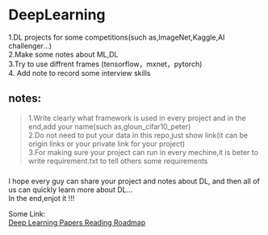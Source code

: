 # DeepLearning

1.DL projects for some competitions\(such as,ImageNet,Kaggle,AI challenger...\)  
2.Make some notes about ML,DL  
3.Try to use diffrent frames \(tensorflow，mxnet，pytorch\)  
4. Add note to record some interview skills

## notes:

> 1.Write clearly what framework is used in every project and in the end,add your name\(such as,gloun\_cifar10\_peter\)  
> 2.Do not need to put your data in this repo,just show link\(it can be origin links or your private link for your project\)  
> 3.For making sure your project can run in every mechine,it is beter to write requirement.txt to tell others some requirements

##### 

I hope every guy can share your project and notes about DL, and then all of us can quickly learn more about DL...  
In the end,enjot it !!!  

Some Link:    
[Deep Learning Papers Reading Roadmap](https://github.com/songrotek/Deep-Learning-Papers-Reading-Roadmap)

